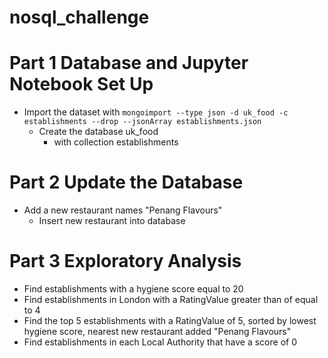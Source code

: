 # nosql_challenge
# Part 1 Database and Jupyter Notebook Set Up
- Import the dataset with `mongoimport --type json -d uk_food -c establishments --drop --jsonArray establishments.json`
  - Create the database uk_food
    - with collection establishments
# Part 2 Update the Database
- Add a new restaurant names "Penang Flavours"
  - Insert new restaurant into database
# Part 3 Exploratory Analysis
- Find establishments with a hygiene score equal to 20
- Find establishments in London with a RatingValue greater than of equal to 4
- Find the top 5 establishments with a RatingValue of 5, sorted by lowest hygiene score, nearest new restaurant added "Penang Flavours"
- Find establishments in each Local Authority that have a score of 0
